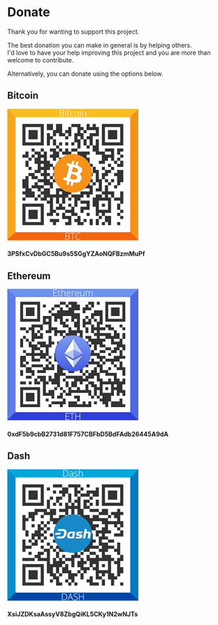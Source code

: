 # Donate #
Thank you for wanting to support this project.

The best donation you can make in general is by helping others. <br/> 
I'd love to have your help improving this project and you are more than welcome to contribute. 

Alternatively, you can donate using the options below.   

## Bitcoin ##
![bitcoin QR code](img/300_Bitcoin_QR_code.png)
#### 3PSfxCvDbGC5Bu9s5SGgYZAoNQFBzmMuPf ####
## Ethereum ##
![ether QR code](img/300_Ethereum_QR_code.png)
#### 0xdF5b9cbB2731d81F757CBFbD5BdFAdb26445A9dA ####
## Dash ##
![dash QR code](img/300_Dash_QR_code.png)
#### XsiJZDKsaAssyV8ZbgQiKL5CKy1N2wNJTs ####

